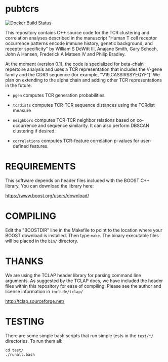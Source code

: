 # pubtcrs

<a href="https://hub.docker.com/r/pbradley/pubtcrs/">
  <img src="https://img.shields.io/docker/build/pbradley/pubtcrs.svg" alt="Docker Build Status">
</a>

This repository contains C++ source code for the TCR clustering and correlation analyses described in the manuscript "Human T cell receptor occurrence patterns encode immune history, genetic background, and receptor specificity" by William S DeWitt III, Anajane Smith, Gary Schoch, John A Hansen, Frederick A Matsen IV and Philip Bradley.

At the moment (version 0.1), the code is specialized for beta-chain repertoire analysis and uses a TCR representation that includes the V-gene family and the CDR3 sequence (for example, "V19,CASSIRSSYEQYF"). We plan on extending to the alpha chain and adding other TCR representations in the future.

- `pgen` computes TCR generation probabilities.

- `tcrdists` computes TCR-TCR sequence distances using the TCRdist measure

- `neighbors` computes TCR-TCR neighbor relations based on co-occurrence and sequence similarity. It can also perform DBSCAN clustering if desired.

- `correlations` computes TCR-feature correlation p-values for user-defined features.

# REQUIREMENTS

This software depends on header files included with the BOOST C++ library. You can download the library here:

<https://www.boost.org/users/download/>

# COMPILING

Edit the "BOOSTDIR" line in the Makefile to point to the location where your BOOST download is installed. Then type `make`. The binary executable files will be placed in the `bin/` directory.

# THANKS

We are using the TCLAP header library for parsing command line arguments. As suggested by the TCLAP docs, we have included the header files within this repository for ease of compiling. Please see the author and license information in `include/tclap/`

http://tclap.sourceforge.net/

# TESTING

There are some simple bash scripts that run simple tests in the `test/*/` directories. To run them all:

```
cd test/
./runall.bash
```

